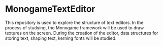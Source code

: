 # MonogameTextEditor
This repository is used to explore the structure of text editors. In the process of studying, the Monogame framework will be used to draw textures on the screen.
During the creation of the editor, data structures for storing text, shaping text, kerning fonts will be studied.
